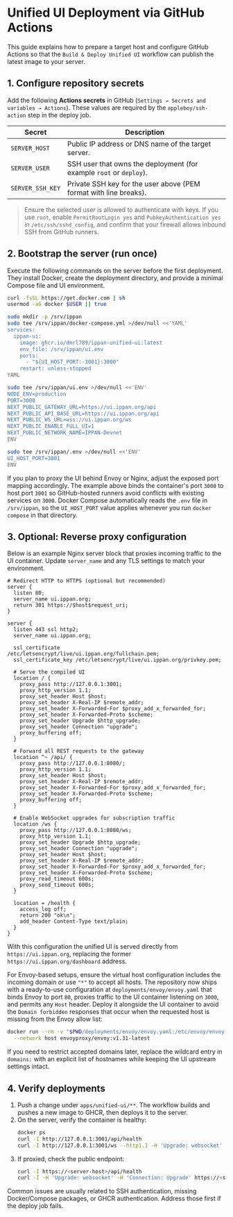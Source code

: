 # Unified UI Deployment via GitHub Actions

This guide explains how to prepare a target host and configure GitHub Actions so that the `Build & Deploy Unified UI` workflow can publish the latest image to your server.

## 1. Configure repository secrets
Add the following **Actions secrets** in GitHub (`Settings → Secrets and variables → Actions`). These values are required by the `appleboy/ssh-action` step in the deploy job.

| Secret | Description |
| --- | --- |
| `SERVER_HOST` | Public IP address or DNS name of the target server. |
| `SERVER_USER` | SSH user that owns the deployment (for example `root` or `deploy`). |
| `SERVER_SSH_KEY` | Private SSH key for the user above (PEM format with line breaks). |

> Ensure the selected user is allowed to authenticate with keys. If you use `root`, enable `PermitRootLogin yes` and `PubkeyAuthentication yes` in `/etc/ssh/sshd_config`, and confirm that your firewall allows inbound SSH from GitHub runners.

## 2. Bootstrap the server (run once)
Execute the following commands on the server before the first deployment. They install Docker, create the deployment directory, and provide a minimal Compose file and UI environment.

```bash
curl -fsSL https://get.docker.com | sh
usermod -aG docker $USER || true

sudo mkdir -p /srv/ippan
sudo tee /srv/ippan/docker-compose.yml >/dev/null <<'YAML'
services:
  ippan-ui:
    image: ghcr.io/dmrl789/ippan-unified-ui:latest
    env_file: /srv/ippan/ui.env
    ports:
      - "${UI_HOST_PORT:-3001}:3000"
    restart: unless-stopped
YAML

sudo tee /srv/ippan/ui.env >/dev/null <<'ENV'
NODE_ENV=production
PORT=3000
NEXT_PUBLIC_GATEWAY_URL=https://ui.ippan.org/api
NEXT_PUBLIC_API_BASE_URL=https://ui.ippan.org/api
NEXT_PUBLIC_WS_URL=wss://ui.ippan.org/ws
NEXT_PUBLIC_ENABLE_FULL_UI=1
NEXT_PUBLIC_NETWORK_NAME=IPPAN-Devnet
ENV

sudo tee /srv/ippan/.env >/dev/null <<'ENV'
UI_HOST_PORT=3001
ENV
```

If you plan to proxy the UI behind Envoy or Nginx, adjust the exposed port mapping accordingly. The example above binds the
container's port `3000` to host port `3001` so GitHub-hosted runners avoid conflicts with existing services on `3000`.
Docker Compose automatically reads the `.env` file in `/srv/ippan`, so the `UI_HOST_PORT` value applies whenever you run
`docker compose` in that directory.

## 3. Optional: Reverse proxy configuration
Below is an example Nginx server block that proxies incoming traffic to the UI container. Update `server_name` and any TLS settings to match your environment.

```nginx
# Redirect HTTP to HTTPS (optional but recommended)
server {
  listen 80;
  server_name ui.ippan.org;
  return 301 https://$host$request_uri;
}

server {
  listen 443 ssl http2;
  server_name ui.ippan.org;

  ssl_certificate     /etc/letsencrypt/live/ui.ippan.org/fullchain.pem;
  ssl_certificate_key /etc/letsencrypt/live/ui.ippan.org/privkey.pem;

  # Serve the compiled UI
  location / {
    proxy_pass http://127.0.0.1:3001;
    proxy_http_version 1.1;
    proxy_set_header Host $host;
    proxy_set_header X-Real-IP $remote_addr;
    proxy_set_header X-Forwarded-For $proxy_add_x_forwarded_for;
    proxy_set_header X-Forwarded-Proto $scheme;
    proxy_set_header Upgrade $http_upgrade;
    proxy_set_header Connection "upgrade";
    proxy_buffering off;
  }

  # Forward all REST requests to the gateway
  location ^~ /api/ {
    proxy_pass http://127.0.0.1:8080/;
    proxy_http_version 1.1;
    proxy_set_header Host $host;
    proxy_set_header X-Real-IP $remote_addr;
    proxy_set_header X-Forwarded-For $proxy_add_x_forwarded_for;
    proxy_set_header X-Forwarded-Proto $scheme;
    proxy_buffering off;
  }

  # Enable WebSocket upgrades for subscription traffic
  location /ws {
    proxy_pass http://127.0.0.1:8080/ws;
    proxy_http_version 1.1;
    proxy_set_header Upgrade $http_upgrade;
    proxy_set_header Connection "upgrade";
    proxy_set_header Host $host;
    proxy_set_header X-Real-IP $remote_addr;
    proxy_set_header X-Forwarded-For $proxy_add_x_forwarded_for;
    proxy_set_header X-Forwarded-Proto $scheme;
    proxy_read_timeout 600s;
    proxy_send_timeout 600s;
  }

  location = /health {
    access_log off;
    return 200 "ok\n";
    add_header Content-Type text/plain;
  }
}
```

With this configuration the unified UI is served directly from
`https://ui.ippan.org`, replacing the former
`https://ui.ippan.org/dashboard` address.

For Envoy-based setups, ensure the virtual host configuration includes the incoming domain or use `"*"` to accept all hosts.
The repository now ships with a ready-to-use configuration at
`deployments/envoy/envoy.yaml` that binds Envoy to port `80`, proxies traffic to
the UI container listening on `3000`, and permits any `Host` header. Deploy it
alongside the UI container to avoid the `Domain forbidden` responses that occur
when the requested host is missing from the Envoy allow list:

```bash
docker run --rm -v "$PWD/deployments/envoy/envoy.yaml:/etc/envoy/envoy.yaml" \
  --network host envoyproxy/envoy:v1.31-latest
```

If you need to restrict accepted domains later, replace the wildcard entry in
`domains:` with an explicit list of hostnames while keeping the UI upstream
settings intact.

## 4. Verify deployments
1. Push a change under `apps/unified-ui/**`. The workflow builds and pushes a new image to GHCR, then deploys it to the server.
2. On the server, verify the container is healthy:
   ```bash
   docker ps
   curl -I http://127.0.0.1:3001/api/health
   curl -I http://127.0.0.1:3001/ws --http1.1 -H 'Upgrade: websocket' -H 'Connection: Upgrade'
   ```
3. If proxied, check the public endpoint:
   ```bash
   curl -I https://<server-host>/api/health
   curl -I -H 'Upgrade: websocket' -H 'Connection: Upgrade' https://<server-host>/ws
   ```

Common issues are usually related to SSH authentication, missing Docker/Compose packages, or GHCR authentication. Address those first if the deploy job fails.
